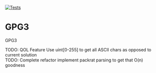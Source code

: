 [![Tests](https://github.com/TimMeiwald/PackratParserGenerator/actions/workflows/PackratParserGenerator.yml/badge.svg)](https://github.com/TimMeiwald/PackratParserGenerator/actions/workflows/PackratParserGenerator.yml)
# GPG3
GPG3

TODO: QOL Feature Use uint[0-255] to get all ASCII chars as opposed to current solution  
TODO: Complete refactor implement packrat parsing to get that O(n) goodness
